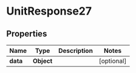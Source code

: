 # UnitResponse27

## Properties
Name | Type | Description | Notes
------------ | ------------- | ------------- | -------------
**data** | **Object** |  |  [optional]
